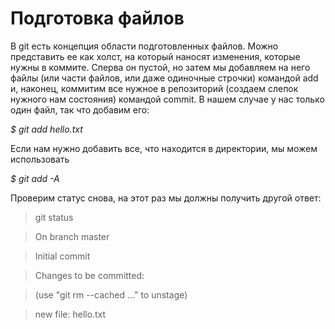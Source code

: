 # Подготовка файлов
В git есть концепция области подготовленных файлов. Можно представить ее как холст, на который наносят изменения, которые нужны в коммите. Сперва он пустой, но затем мы добавляем на него файлы (или части файлов, или даже одиночные строчки) командой add и, наконец, коммитим все нужное в репозиторий (создаем слепок нужного нам состояния) командой commit.
В нашем случае у нас только один файл, так что добавим его:

*$ git add hello.txt*

Если нам нужно добавить все, что находится в директории, мы можем использовать

*$ git add -A*

Проверим статус снова, на этот раз мы должны получить другой ответ:

>git status

>On branch master

>Initial commit

>Changes to be committed:

>(use "git rm --cached ..." to unstage)

>new file: hello.txt